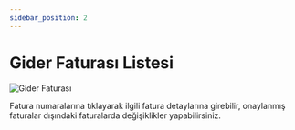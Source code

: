 ```yaml
---
sidebar_position: 2
---
```


# Gider Faturası Listesi

![Gider Faturası](/img/faturalar/gider-faturalari.png)

Fatura numaralarına tıklayarak ilgili fatura detaylarına girebilir, onaylanmış faturalar dışındaki faturalarda değişiklikler yapabilirsiniz.

